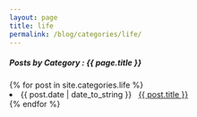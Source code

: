 ```yaml
---
layout: page
title: life
permalink: /blog/categories/life/
---
```


<h5> Posts by Category : {{ page.title }} </h5>

<div class="card">
{% for post in site.categories.life %}
 <li class="category-posts"><span>{{ post.date | date_to_string }}</span> &nbsp; <a href="{{ post.url }}">{{ post.title }}</a></li>
{% endfor %}
</div>